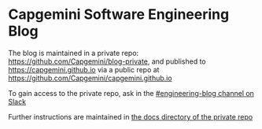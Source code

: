 # Capgemini Software Engineering Blog

The blog is maintained in a private repo:
 https://github.com/Capgemini/blog-private, and published to https://capgemini.github.io via a public repo at https://github.com/Capgemini/capgemini.github.io
 
To gain access to the private repo, ask in the 
 [#engineering-blog channel on Slack](https://capgeminiengineering.slack.com/archives/engineering-blog)

Further instructions are maintained in [the docs directory of the private repo](https://github.com/Capgemini/blog-private/tree/master/docs/README.md)
